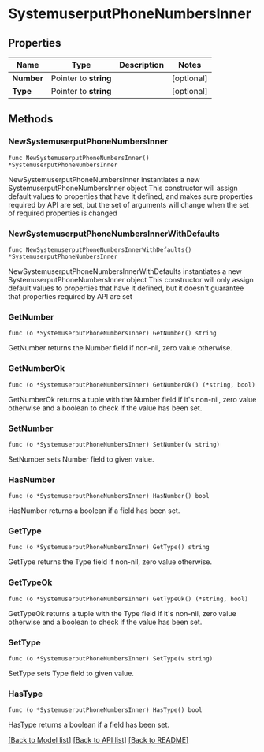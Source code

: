 # SystemuserputPhoneNumbersInner

## Properties

Name | Type | Description | Notes
------------ | ------------- | ------------- | -------------
**Number** | Pointer to **string** |  | [optional] 
**Type** | Pointer to **string** |  | [optional] 

## Methods

### NewSystemuserputPhoneNumbersInner

`func NewSystemuserputPhoneNumbersInner() *SystemuserputPhoneNumbersInner`

NewSystemuserputPhoneNumbersInner instantiates a new SystemuserputPhoneNumbersInner object
This constructor will assign default values to properties that have it defined,
and makes sure properties required by API are set, but the set of arguments
will change when the set of required properties is changed

### NewSystemuserputPhoneNumbersInnerWithDefaults

`func NewSystemuserputPhoneNumbersInnerWithDefaults() *SystemuserputPhoneNumbersInner`

NewSystemuserputPhoneNumbersInnerWithDefaults instantiates a new SystemuserputPhoneNumbersInner object
This constructor will only assign default values to properties that have it defined,
but it doesn't guarantee that properties required by API are set

### GetNumber

`func (o *SystemuserputPhoneNumbersInner) GetNumber() string`

GetNumber returns the Number field if non-nil, zero value otherwise.

### GetNumberOk

`func (o *SystemuserputPhoneNumbersInner) GetNumberOk() (*string, bool)`

GetNumberOk returns a tuple with the Number field if it's non-nil, zero value otherwise
and a boolean to check if the value has been set.

### SetNumber

`func (o *SystemuserputPhoneNumbersInner) SetNumber(v string)`

SetNumber sets Number field to given value.

### HasNumber

`func (o *SystemuserputPhoneNumbersInner) HasNumber() bool`

HasNumber returns a boolean if a field has been set.

### GetType

`func (o *SystemuserputPhoneNumbersInner) GetType() string`

GetType returns the Type field if non-nil, zero value otherwise.

### GetTypeOk

`func (o *SystemuserputPhoneNumbersInner) GetTypeOk() (*string, bool)`

GetTypeOk returns a tuple with the Type field if it's non-nil, zero value otherwise
and a boolean to check if the value has been set.

### SetType

`func (o *SystemuserputPhoneNumbersInner) SetType(v string)`

SetType sets Type field to given value.

### HasType

`func (o *SystemuserputPhoneNumbersInner) HasType() bool`

HasType returns a boolean if a field has been set.


[[Back to Model list]](../README.md#documentation-for-models) [[Back to API list]](../README.md#documentation-for-api-endpoints) [[Back to README]](../README.md)



